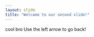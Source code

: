 ```yaml
---
layout: slide
title: "Welcome to our second slide!"
---
```

cool bro
Use the left arrow to go back!
